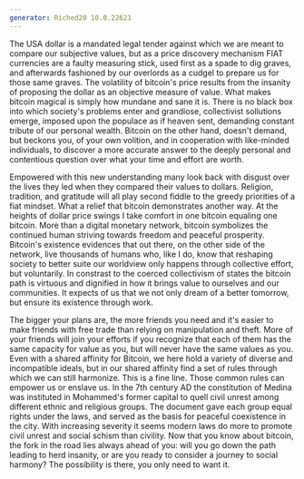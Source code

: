 ```yaml
---
generator: Riched20 10.0.22621
---
```


The USA dollar is a mandated legal tender against which we are meant to
compare our subjective values, but as a price discovery mechanism FIAT
currencies are a faulty measuring stick, used first as a spade to dig
graves, and afterwards fashioned by our overlords as a cudgel to prepare
us for those same graves. The volatility of bitcoin\'s price results
from the insanity of proposing the dollar as an objective measure of
value. What makes bitcoin magical is simply how mundane and sane it is.
There is no black box into which society\'s problems enter and
grandiose, collectivist sollutions emerge, imposed upon the populace as
if heaven sent, demanding constant tribute of our personal wealth.
Bitcoin on the other hand, doesn\'t demand, but beckons you, of your own
volition, and in cooperation with like-minded individuals, to discover a
more accurate answer to the deeply personal and contentious question
over what your time and effort are worth.

Empowered with this new understanding many look back with disgust over
the lives they led when they compared their values to dollars. Religion,
tradition, and gratitude will all play second fiddle to the greedy
priorities of a fiat mindset. What a relief that bitcoin demonstrates
another way. At the heights of dollar price swings I take comfort in one
bitcoin equaling one bitcoin. More than a digital monetary network,
bitcoin symbolizes the continued human striving towards freedom and
peaceful prosperity. Bitcoin\'s existence evidences that out there, on
the other side of the network, live thousands of humans who, like I do,
know that reshaping society to better suite our worldview only happens
through collective effort, but voluntarily. In constrast to the coerced
collectivism of states the bitcoin path is virtuous and dignified in how
it brings value to ourselves and our communities. It expects of us that
we not only dream of a better tomorrow, but ensure its existence through
work.

The bigger your plans are, the more friends you need and it\'s easier to
make friends with free trade than relying on manipulation and theft.
More of your friends will join your efforts if you recognize that each
of them has the same capacity for value as you, but will never have the
same values as you. Even with a shared affinity for Bitcoin, we here
hold a variety of diverse and incompatible ideals, but in our shared
affinity find a set of rules through which we can still harmonize. This
is a fine line. Those common rules can empower us or enslave us. In the
7th century AD the constitution of Medina was instituted in Mohammed\'s
former capital to quell civil unrest among different ethnic and
religious groups. The document gave each group equal rights under the
laws, and served as the basis for peaceful coexistence in the city. With
increasing severity it seems modern laws do more to promote civil unrest
and social schism than civility. Now that you know about bitcoin, the
fork in the road lies always ahead of you: will you go down the path
leading to herd insanity, or are you ready to consider a journey to
social harmony? The possibility is there, you only need to want it.
